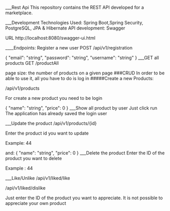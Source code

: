 ___Rest Api
This repository contains the REST API developed for a marketplace.

___Development
Technologies Used: Spring Boot,Spring Security, PostgreSQL, JPA & Hibernate
API development: Swagger

URL
http://localhost:8080/swagger-ui.html

____Endpoints:
Register a new user
POST   /api/v1/registration

{
"email": "string",
"password": "string",
"username": "string"
}
___GET all products 
GET /productAll

page size: the number of products on a given page
###CRUD
In order to be able to use it, all you have to do is log in
#####Create a new Products:

/api/v1/products


For create a new product you need to  be login

{
"name": "string",
"price": 0
}
___Show all product by user
Just click run The application has already saved the login user

___Update the product
/api/v1/products/{id}

Enter the product id you want to update

Example: 44

and:
{
"name": "string",
"price": 0
}
___Delete the product
Enter the ID of the product you want to delete

Example : 44

___Like/Unlike
/api/v1/liked/like

/api/v1/liked/dislike

Just enter the ID of the product you want to appreciate. It is not possible to appreciate your own product





